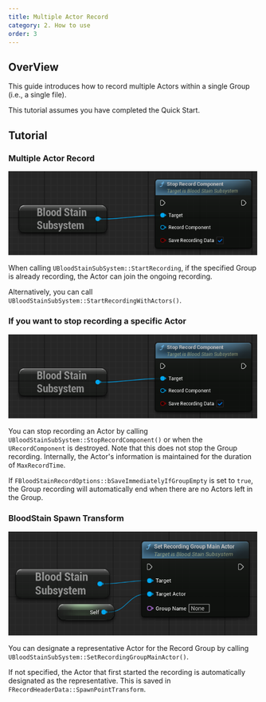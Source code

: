 ```yaml
---
title: Multiple Actor Record
category: 2. How to use
order: 3
---
```



## OverView

This guide introduces how to record multiple Actors within a single Group (i.e., a single file).

This tutorial assumes you have completed the Quick Start.



## Tutorial


### Multiple Actor Record
<img src="../../images/HowToUse/MultipleRecord/StopRecordComponent.png" width="500" />

When calling `UBloodStainSubSystem::StartRecording`, if the specified Group is already recording, the Actor can join the ongoing recording.

Alternatively, you can call `UBloodStainSubSystem::StartRecordingWithActors()`.


### If you want to stop recording a specific Actor
<img src="../../images/HowToUse/MultipleRecord/StopRecordComponent.png" width="500" />

You can stop recording an Actor by calling `UBloodStainSubSystem::StopRecordComponent()` or when the `URecordComponent` is destroyed. Note that this does not stop the Group recording. Internally, the Actor's information is maintained for the duration of `MaxRecordTime`.

If `FBloodStainRecordOptions::bSaveImmediatelyIfGroupEmpty` is set to `true`, the Group recording will automatically end when there are no Actors left in the Group.



### BloodStain Spawn Transform
<img src="../../images/HowToUse/MultipleRecord/SetRecordingGroupMainActor.png" width="500" />

You can designate a representative Actor for the Record Group by calling `UBloodStainSubSystem::SetRecordingGroupMainActor()`.

If not specified, the Actor that first started the recording is automatically designated as the representative.
This is saved in `FRecordHeaderData::SpawnPointTransform`.

